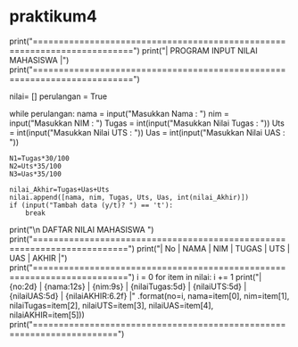 # praktikum4



print("=========================================================================")
print("|                     PROGRAM INPUT NILAI MAHASISWA                     |")
print("=========================================================================")

nilai= []
perulangan = True

while perulangan:
    nama = input("Masukkan Nama : ")
    nim = input("Masukkan NIM : ")
    Tugas = int(input("Masukkan Nilai Tugas : "))
    Uts = int(input("Masukkan Nilai UTS : "))
    Uas = int(input("Masukkan Nilai UAS : "))

    N1=Tugas*30/100
    N2=Uts*35/100
    N3=Uas*35/100

    nilai_Akhir=Tugas+Uas+Uts
    nilai.append([nama, nim, Tugas, Uts, Uas, int(nilai_Akhir)])
    if (input("Tambah data (y/t)? ") == 't'):
        break

print("\n                           DAFTAR NILAI MAHASISWA                     ")
print("========================================================================")
print("| No |       NAMA       |    NIM   |  TUGAS  |  UTS   |  UAS  |  AKHIR |")
print("========================================================================")
i = 0
for item in nilai:
    i += 1
    print("| {no:2d} | {nama:12s} | {nim:9s} | {nilaiTugas:5d} | {nilaiUTS:5d} | {nilaiUAS:5d} | {nilaiAKHIR:6.2f} |"
          .format(no=i, nama=item[0], nim=item[1], nilaiTugas=item[2], nilaiUTS=item[3], nilaiUAS=item[4], nilaiAKHIR=item[5]))
print("======================================================================")
